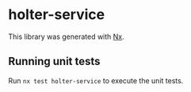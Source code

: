 # holter-service

This library was generated with [Nx](https://nx.dev).

## Running unit tests

Run `nx test holter-service` to execute the unit tests.
